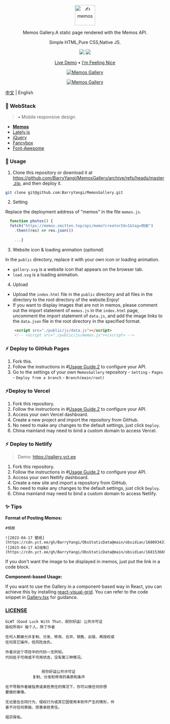 <p align="center"><a href="https://usememos.com"><img height="64px" src="https://raw.githubusercontent.com/BarryYangi/MemosGallery/master/public/logo-full.webp" alt="✍️ memos" /></a></p>

<p align="center">Memos Gallery.A static page rendered with the Memos API.</p>
<p align="center">Simple HTML,Pure CSS,Native JS.</p>

<p align="center">
  <img src="https://img.shields.io/badge/Memos-Gallery-orange" />
  <img src="https://img.shields.io/badge/Author-Barry-brightgreen" />
</p>

<p align="center">
  <a href="https://gallery.yct.ee/">Live Demo</a> •
  <a href="https://www.barryi.me/personal/memosp/" target="_blank" rel="noopener noreferrer" class="pure-menu-link">I'm Feeling Nice</a>
</p>

<p align="center">
  <a href="https://gallery.yct.ee/" target="_blank"><img alt="Memos Gallery" src="https://raw.githubusercontent.com/BarryYangi/MemosGallery/master/screenshot.png"></a>
</p>
<p align="center">
  <a href="https://gallery.yct.ee/" target="_blank"><img alt="Memos Gallery" src="https://raw.githubusercontent.com/BarryYangi/MemosGallery/master/screenshot.gif"></a>
</p>

[中文](./README_cn.md) | English

### :construction: WebStack

> • Mobile responsive design.  

- [**Memos**](https://github.com/usememos/memos)
- [Lately.js](https://github.com/Tokinx/lately)
- [jQuery](https://github.com/jquery/jquery)
- [Fancybox](https://github.com/fancyapps/fancybox)
- [Font-Awesome](https://github.com/FortAwesome/Font-Awesome)

### :rocket: Usage

1. Clone this repository or download it at https://github.com/BarryYangi/MemosGallery/archive/refs/heads/master.zip, and then deploy it.

```bash
git clone git@github.com:BarryYangi/MemosGallery.git
```

2. Setting

Replace the deployment address of "memos" in the file `memos.js`.

```javascript
  function photos() {
  fetch("https://memos.smitten.top/api/memo?creatorId=1&tag=相册")
    .then((res) => res.json())
    
    ...}
```

3. Website icon & loading animation (*optional*)

In the `public` directory, replace it with your own icon or loading animation.

- `gallery.svg` is a website icon that appears on the browser tab.
- `load.svg` is a loading animation.

4. Upload

- Upload the `index.html` file in the `public` directory and all files in the directory to the root directory of the website.Enjoy!
- If you want to display images that are not in memos, please comment out the import statement of `memos.js` in the `index.html` page, uncomment the import statement of `data.js`, and add the image links to the `data.json` file in the root directory in the specified format.

```html
    <script src="./public/js/data.js"></script>
    <!-- <script src="./public/js/memos.js"></script> -->
```

### :zap: Deploy to GitHub Pages

1. Fork this.
2. Follow the instructions in #[Usage Guide.2]() to configure your API.
3. Go to the settings of your own `MemosGallery` repository - `Setting` - `Pages` - `Deploy from a branch` - `Branch(main/root)`

### :zap:Deploy to Vercel

1. Fork this repository.
2. Follow the instructions in #[Usage Guide.2]() to configure your API.
3. Access your own Vercel dashboard.
4. Create a new project and import the repository from GitHub.
5. No need to make any changes to the default settings, just click `Deploy`.
6. China mainland may need to bind a custom domain to access Vercel.

### :zap: Deploy to Netlify

> Demo: <https://gallery.yct.ee>

1. Fork this repository.
2. Follow the instructions in #[Usage Guide.2]() to configure your API.
3. Access your own Netlify dashboard.
4. Create a new site and import a repository from GitHub.
5. No need to make any changes to the default settings, just click `Deploy`.
6. China mainland may need to bind a custom domain to access Netlify.

### :sparkles: Tips

**Format of Posting Memos:**

```
#相册 

![2023-04-17 壁纸](https://cdn.yct.ee/gh/BarryYangi/ObsStaticData@main/obsidian/16809343100005b75gn.jpg)
![2023-04-17 AI绘制](https://cdn.yct.ee/gh/BarryYangi/ObsStaticData@main/obsidian/1681536694000vdr30v.png)

```

If you don't want the image to be displayed in memos, just put the link in a code block.

**Component-based Usage:**

If you want to use the Gallery in a component-based way in React, you can achieve this by installing [react-visual-grid](https://github.com/prabhuignoto/react-visual-grid).
You can refer to the code snippet in [Gallery.tsx](https://github.com/BarryYangi/Admin-Dashboard-React/blob/master/src/components/Gallery/Gallery.tsx) for guidance.




### [LICENSE](https://github.com/me-shaon/GLWTPL)

```
GLWT（Good Luck With That，祝你好运）公共许可证
版权所有© 每个人，除了作者

任何人都被允许复制、分发、修改、合并、销售、出版、再授权或
任何其它操作，但风险自负。

作者对这个项目中的代码一无所知。
代码处于可用或不可用状态，没有第三种情况。


                祝你好运公共许可证
            复制、分发和修改的条款和条件

在不导致作者被指责或承担责任的情况下，你可以做任何你想
要做的事情。

无论是在合同行为、侵权行为或其它因使用本软件产生的情形，作
者不对任何索赔、损害承担责任。

祖宗保佑。
```